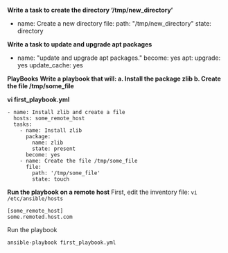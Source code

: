 **Write a task to create the directory ‘/tmp/new_directory’**
- name: Create a new directory
  file:
    path: "/tmp/new_directory"
    state: directory

**Write a task to update and upgrade apt packages**
- name: "update and upgrade apt packages."
  become: yes
  apt:
    upgrade: yes
    update_cache: yes

**PlayBooks**
**Write a playbook that will: a. Install the package zlib b. Create the file /tmp/some_file**

**vi first_playbook.yml**

```
- name: Install zlib and create a file
  hosts: some_remote_host
  tasks:
    - name: Install zlib
      package:
        name: zlib
        state: present
      become: yes
    - name: Create the file /tmp/some_file
      file:
        path: '/tmp/some_file'
        state: touch
```

**Run the playbook on a remote host**
First, edit the inventory file: `vi /etc/ansible/hosts`

```
[some_remote_host]
some.remoted.host.com
```

Run the playbook

`ansible-playbook first_playbook.yml`
